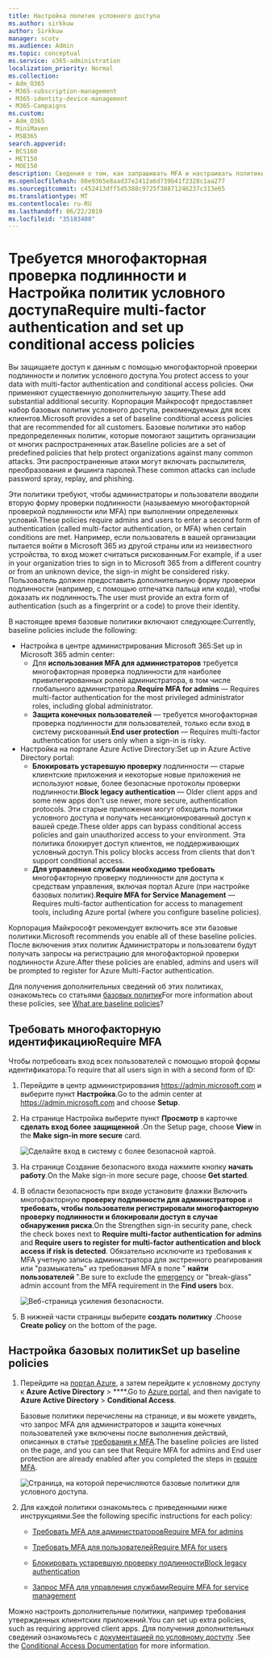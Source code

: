 ```yaml
---
title: Настройка политик условного доступа
ms.author: sirkkuw
author: Sirkkuw
manager: scotv
ms.audience: Admin
ms.topic: conceptual
ms.service: o365-administration
localization_priority: Normal
ms.collection:
- Adm_O365
- M365-subscription-management
- M365-identity-device-management
- M365-Campaigns
ms.custom:
- Adm_O365
- MiniMaven
- MSB365
search.appverid:
- BCS160
- MET150
- MOE150
description: Сведения о том, как запрашивать MFA и настраивать политики условного доступа для Microsoft 365 Business.
ms.openlocfilehash: 08e9365e8aad37e2412a6d739b41f2328c1aa277
ms.sourcegitcommit: c452413dff5d5388c9725f38871246237c313e65
ms.translationtype: MT
ms.contentlocale: ru-RU
ms.lasthandoff: 06/22/2019
ms.locfileid: "35183400"
---
```

# <a name="require-multi-factor-authentication-and-set-up-conditional-access-policies"></a><span data-ttu-id="e343b-103">Требуется многофакторная проверка подлинности и Настройка политик условного доступа</span><span class="sxs-lookup"><span data-stu-id="e343b-103">Require multi-factor authentication and set up conditional access policies</span></span>

<span data-ttu-id="e343b-104">Вы защищаете доступ к данным с помощью многофакторной проверки подлинности и политик условного доступа.</span><span class="sxs-lookup"><span data-stu-id="e343b-104">You protect access to your data with multi-factor authentication and conditional access policies.</span></span> <span data-ttu-id="e343b-105">Они применяют существенную дополнительную защиту.</span><span class="sxs-lookup"><span data-stu-id="e343b-105">These add substantial additional security.</span></span> <span data-ttu-id="e343b-106">Корпорация Майкрософт предоставляет набор базовых политик условного доступа, рекомендуемых для всех клиентов.</span><span class="sxs-lookup"><span data-stu-id="e343b-106">Microsoft provides a set of baseline conditional access policies that are recommended for all customers.</span></span> <span data-ttu-id="e343b-107">Базовые политики это набор предопределенных политик, которые помогают защитить организации от многих распространенных атак.</span><span class="sxs-lookup"><span data-stu-id="e343b-107">Baseline policies are a set of predefined policies that help protect organizations against many common attacks.</span></span> <span data-ttu-id="e343b-108">Эти распространенные атаки могут включать распылителя, преобразования и фишинга паролей.</span><span class="sxs-lookup"><span data-stu-id="e343b-108">These common attacks can include password spray, replay, and phishing.</span></span>

<span data-ttu-id="e343b-109">Эти политики требуют, чтобы администраторы и пользователи вводили вторую форму проверки подлинности (называемую многофакторной проверкой подлинности или MFA) при выполнении определенных условий.</span><span class="sxs-lookup"><span data-stu-id="e343b-109">These policies require admins and users to enter a second form of authentication (called multi-factor authentication, or MFA) when certain conditions are met.</span></span> <span data-ttu-id="e343b-110">Например, если пользователь в вашей организации пытается войти в Microsoft 365 из другой страны или из неизвестного устройства, то вход может считаться рискованным.</span><span class="sxs-lookup"><span data-stu-id="e343b-110">For example, if a user in your organization tries to sign in to Microsoft 365 from a different country or from an unknown device, the sign-in might be considered risky.</span></span> <span data-ttu-id="e343b-111">Пользователь должен предоставить дополнительную форму проверки подлинности (например, с помощью отпечатка пальца или кода), чтобы доказать их подлинность.</span><span class="sxs-lookup"><span data-stu-id="e343b-111">The user must provide an extra form of authentication (such as a fingerprint or a code) to prove their identity.</span></span> 

<span data-ttu-id="e343b-112">В настоящее время базовые политики включают следующее:</span><span class="sxs-lookup"><span data-stu-id="e343b-112">Currently, baseline policies include the following:</span></span>
- <span data-ttu-id="e343b-113">Настройка в центре администрирования Microsoft 365:</span><span class="sxs-lookup"><span data-stu-id="e343b-113">Set up in Microsoft 365 admin center:</span></span>
    - <span data-ttu-id="e343b-114">Для **использования MFA для администраторов** требуется многофакторная проверка подлинности для наиболее привилегированных ролей администратора, в том числе глобального администратора.</span><span class="sxs-lookup"><span data-stu-id="e343b-114">**Require MFA for admins** — Requires multi-factor authentication for the most privileged administrator roles, including global administrator.</span></span>
    - <span data-ttu-id="e343b-115">**Защита конечных пользователей** — требуется многофакторная проверка подлинности для пользователей, только если вход в систему рискованный.</span><span class="sxs-lookup"><span data-stu-id="e343b-115">**End user protection** — Requires multi-factor authentication for users only when a sign-in is risky.</span></span> 
- <span data-ttu-id="e343b-116">Настройка на портале Azure Active Directory:</span><span class="sxs-lookup"><span data-stu-id="e343b-116">Set up in Azure Active Directory portal:</span></span>
    - <span data-ttu-id="e343b-117">**Блокировать устаревшую проверку** подлинности — старые клиентские приложения и некоторые новые приложения не используют новые, более безопасные протоколы проверки подлинности.</span><span class="sxs-lookup"><span data-stu-id="e343b-117">**Block legacy authentication** — Older client apps and some new apps don't use newer, more secure, authentication protocols.</span></span> <span data-ttu-id="e343b-118">Эти старые приложения могут обходить политики условного доступа и получать несанкционированный доступ к вашей среде.</span><span class="sxs-lookup"><span data-stu-id="e343b-118">These older apps can bypass conditional access policies and gain unauthorized access to your environment.</span></span> <span data-ttu-id="e343b-119">Эта политика блокирует доступ клиентов, не поддерживающих условный доступ.</span><span class="sxs-lookup"><span data-stu-id="e343b-119">This policy blocks access from clients that don't support conditional access.</span></span> 
    - <span data-ttu-id="e343b-120">**Для управления службами необходимо требовать** многофакторную проверку подлинности для доступа к средствам управления, включая портал Azure (при настройке базовых политик).</span><span class="sxs-lookup"><span data-stu-id="e343b-120">**Require MFA for Service Management** — Requires multi-factor authentication for access to management tools, including Azure portal (where you configure baseline policies).</span></span> 

<span data-ttu-id="e343b-121">Корпорация Майкрософт рекомендует включить все эти базовые политики.</span><span class="sxs-lookup"><span data-stu-id="e343b-121">Microsoft recommends you enable all of these baseline policies.</span></span> <span data-ttu-id="e343b-122">После включения этих политик Администраторы и пользователи будут получать запросы на регистрацию для многофакторной проверки подлинности Azure.</span><span class="sxs-lookup"><span data-stu-id="e343b-122">After these policies are enabled, admins and users will be prompted to register for Azure Multi-Factor authentication.</span></span>

<span data-ttu-id="e343b-123">Для получения дополнительных сведений об этих политиках, ознакомьтесь со статьями [базовых политик](https://docs.microsoft.com/azure/active-directory/conditional-access/concept-baseline-protection)</span><span class="sxs-lookup"><span data-stu-id="e343b-123">For more information about these policies, see [What are baseline policies](https://docs.microsoft.com/azure/active-directory/conditional-access/concept-baseline-protection)?</span></span>


## <a name="require-mfa"></a><span data-ttu-id="e343b-124">Требовать многофакторную идентификацию</span><span class="sxs-lookup"><span data-stu-id="e343b-124">Require MFA</span></span>

<span data-ttu-id="e343b-125">Чтобы потребовать вход всех пользователей с помощью второй формы идентификатора:</span><span class="sxs-lookup"><span data-stu-id="e343b-125">To require that all users sign in with a second form of ID:</span></span>

1. <span data-ttu-id="e343b-126">Перейдите в центр администрирования <a href="https://go.microsoft.com/fwlink/p/?linkid=837890" target="_blank">https://admin.microsoft.com</a> и выберите пункт **Настройка**.</span><span class="sxs-lookup"><span data-stu-id="e343b-126">Go to the admin center at <a href="https://go.microsoft.com/fwlink/p/?linkid=837890" target="_blank">https://admin.microsoft.com</a> and choose **Setup**.</span></span>

2. <span data-ttu-id="e343b-127">На странице Настройка выберите пункт **Просмотр** в карточке **сделать вход более защищенной** .</span><span class="sxs-lookup"><span data-stu-id="e343b-127">On the Setup page, choose **View** in the **Make sign-in more secure** card.</span></span>


    ![Сделайте вход в систему с более безопасной картой.](media/setupmfa.png)
3. <span data-ttu-id="e343b-129">На странице Создание безопасного входа нажмите кнопку **начать работу**.</span><span class="sxs-lookup"><span data-stu-id="e343b-129">On the Make sign-in more secure page, choose **Get started**.</span></span>
 
4. <span data-ttu-id="e343b-130">В области безопасность при входе установите флажки Включить многофакторную **проверку подлинности для администраторов** и **требовать, чтобы пользователи регистрировали многофакторную проверку подлинности и блокировали доступ в случае обнаружения риска**.</span><span class="sxs-lookup"><span data-stu-id="e343b-130">On the Strengthen sign-in security pane, check the check boxes next to **Require multi-factor authentication for admins** and **Require users to register for multi-factor authentication and block access if risk is detected**.</span></span>
    <span data-ttu-id="e343b-131">Обязательно исключите из требования [](m365-campaigns-protect-admin-accounts.md#create-an-emergency-admin-account) к MFA учетную запись администратора для экстренного реагирования или "размыкатель" из требования MFA в поле " **найти пользователей** ".</span><span class="sxs-lookup"><span data-stu-id="e343b-131">Be sure to exclude the [emergency](m365-campaigns-protect-admin-accounts.md#create-an-emergency-admin-account) or "break-glass" admin account from the MFA requirement in the **Find users** box.</span></span>
    
    ![Веб-страница усиления безопасности.](media/requiremfa.png)

5. <span data-ttu-id="e343b-133">В нижней части страницы выберите **создать политику** .</span><span class="sxs-lookup"><span data-stu-id="e343b-133">Choose **Create policy** on the bottom of the page.</span></span>

## <a name="set-up-baseline-policies"></a><span data-ttu-id="e343b-134">Настройка базовых политик</span><span class="sxs-lookup"><span data-stu-id="e343b-134">Set up baseline policies</span></span>

1. <span data-ttu-id="e343b-135">Перейдите на [портал Azure](https://portal.azure.com), а затем перейдите к условному доступу к **Azure Active Directory** \> \*\*\*\*.</span><span class="sxs-lookup"><span data-stu-id="e343b-135">Go to [Azure portal](https://portal.azure.com), and then navigate to **Azure Active Directory** \> **Conditional Access**.</span></span>
    
    <span data-ttu-id="e343b-136">Базовые политики перечислены на странице, и вы можете увидеть, что запрос MFA для администраторов и защита конечных пользователей уже включены после выполнения действий, описанных в статье [требования к MFA](#require-mfa).</span><span class="sxs-lookup"><span data-stu-id="e343b-136">The baseline policies are listed on the page, and you can see that Require MFA for admins and End user protection are already enabled after you completed the steps in [require MFA](#require-mfa).</span></span>

    ![Страница, на которой перечисляются базовые политики для условного доступа.](media/casettings.png)
2. <span data-ttu-id="e343b-138">Для каждой политики ознакомьтесь с приведенными ниже инструкциями.</span><span class="sxs-lookup"><span data-stu-id="e343b-138">See the following specific instructions for each policy:</span></span>

    - [<span data-ttu-id="e343b-139">Требовать MFA для администраторов</span><span class="sxs-lookup"><span data-stu-id="e343b-139">Require MFA for admins</span></span>](https://docs.microsoft.com/en-us/azure/active-directory/conditional-access/howto-baseline-protect-administrators)

       
    -   [<span data-ttu-id="e343b-140">Требовать MFA для пользователей</span><span class="sxs-lookup"><span data-stu-id="e343b-140">Require MFA for users</span></span>](https://docs.microsoft.com/en-us/azure/active-directory/conditional-access/howto-baseline-protect-end-users)  
    - [<span data-ttu-id="e343b-141">Блокировать устаревшую проверку подлинности</span><span class="sxs-lookup"><span data-stu-id="e343b-141">Block legacy authentication</span></span>](https://docs.microsoft.com/en-us/azure/active-directory/conditional-access/howto-baseline-protect-legacy-auth)
    - [<span data-ttu-id="e343b-142">Запрос MFA для управления службами</span><span class="sxs-lookup"><span data-stu-id="e343b-142">Require MFA for service management</span></span>](https://docs.microsoft.com/azure/active-directory/conditional-access/howto-baseline-protect-azure)

<span data-ttu-id="e343b-143">Можно настроить дополнительные политики, например требования утвержденных клиентских приложений.</span><span class="sxs-lookup"><span data-stu-id="e343b-143">You can set up extra policies, such as requiring approved client apps.</span></span> <span data-ttu-id="e343b-144">Для получения дополнительных сведений ознакомьтесь с [документацией по условному доступу](https://docs.microsoft.com/azure/active-directory/conditional-access/) .</span><span class="sxs-lookup"><span data-stu-id="e343b-144">See the [Conditional Access Documentation](https://docs.microsoft.com/azure/active-directory/conditional-access/) for more information.</span></span>
